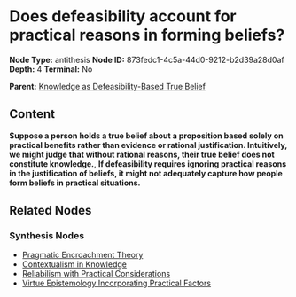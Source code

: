 # Does defeasibility account for practical reasons in forming beliefs?

**Node Type:** antithesis
**Node ID:** 873fedc1-4c5a-44d0-9212-b2d39a28d0af
**Depth:** 4
**Terminal:** No

**Parent:** [Knowledge as Defeasibility-Based True Belief](knowledge-as-defeasibility-based-true-belief-synthesis-e9d9d6a2-b85f-4d52-b542-fc4093370fc3.md)

## Content

**Suppose a person holds a true belief about a proposition based solely on practical benefits rather than evidence or rational justification. Intuitively, we might judge that without rational reasons, their true belief does not constitute knowledge.**, **If defeasibility requires ignoring practical reasons in the justification of beliefs, it might not adequately capture how people form beliefs in practical situations.**

## Related Nodes

### Synthesis Nodes

- [Pragmatic Encroachment Theory](pragmatic-encroachment-theory-synthesis-4afb15fe-ecee-4f89-adfd-256c60270808.md)
- [Contextualism in Knowledge](contextualism-in-knowledge-synthesis-e5d71763-db22-4e0b-9fcc-4310487d0017.md)
- [Reliabilism with Practical Considerations](reliabilism-with-practical-considerations-synthesis-3bc08efd-80bd-48c4-9714-2a41f455fdcf.md)
- [Virtue Epistemology Incorporating Practical Factors](virtue-epistemology-incorporating-practical-factors-synthesis-2420e7bc-146a-4a0b-87aa-7e6d5ee466b4.md)

